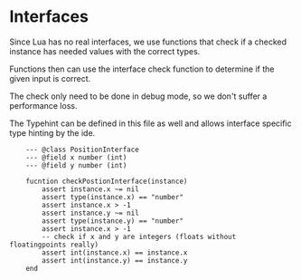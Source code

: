 # Interfaces 

Since Lua has no real interfaces, we use functions 
that check if a checked instance has needed 
values with the correct types.

Functions then can use the interface check function
to determine if the given input is correct.

The check only need to be done in debug mode, so
we don't suffer a performance loss.

The Typehint can be defined in this file as well and 
allows interface specific type hinting by the ide. 


        --- @class PositionInterface 
        --- @field x number (int)  
        --- @field y number (int)  

        fucntion checkPostionInterface(instance)
            assert instance.x ~= nil
            assert type(instance.x) == "number"
            assert instance.x > -1
            assert instance.y ~= nil
            assert type(instance.y) == "number"
            assert instance.x > -1
            -- check if x and y are integers (floats without floatingpoints really)
            assert int(instance.x) == instance.x
            assert int(instance.y) == instance.y
        end 